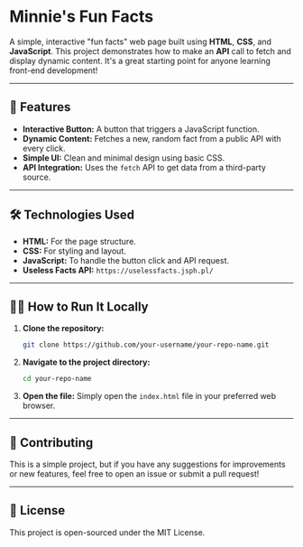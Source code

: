 # Minnie's Fun Facts

A simple, interactive "fun facts" web page built using **HTML**, **CSS**, and **JavaScript**. This project demonstrates how to make an **API** call to fetch and display dynamic content. It's a great starting point for anyone learning front-end development\!

-----

## 🚀 Features

  * **Interactive Button:** A button that triggers a JavaScript function.
  * **Dynamic Content:** Fetches a new, random fact from a public API with every click.
  * **Simple UI:** Clean and minimal design using basic CSS.
  * **API Integration:** Uses the `fetch` API to get data from a third-party source.

-----

## 🛠️ Technologies Used

  * **HTML:** For the page structure.
  * **CSS:** For styling and layout.
  * **JavaScript:** To handle the button click and API request.
  * **Useless Facts API:** `https://uselessfacts.jsph.pl/`

-----

## 👨‍💻 How to Run It Locally

1.  **Clone the repository:**
    ```bash
    git clone https://github.com/your-username/your-repo-name.git
    ```
2.  **Navigate to the project directory:**
    ```bash
    cd your-repo-name
    ```
3.  **Open the file:**
    Simply open the `index.html` file in your preferred web browser.

-----

## 🤝 Contributing

This is a simple project, but if you have any suggestions for improvements or new features, feel free to open an issue or submit a pull request\!

-----

## 📄 License

This project is open-sourced under the MIT License.
